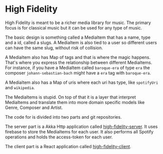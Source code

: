 # High Fidelity
High Fidelity is meant to be a richer media library for music. The primary
focus is for classical music but it can be used for any type of music.

The basic design is something called a MediaItem that has a name, type and
a id, called a slugs. A MediaItem is also tied to a user so different users
can have the same slug, without risk of collision.

A MediaItem also has Map of tags and that is where the magic happens. That's
where you express the relationship between different MediaItems. For instance,
if you have a MediaItem called `baroque-era` of type `era` the composer
`johann-sebastian-bach` might have a `era` tag with `baroque-era`.

A MediaItem also has a Map of uris where each uri has type, like `spotifyUri` and
`wikipedia`.

The MediaItems is stupid. On top of that it is a layer that interpret MediaItems
and translate them into more domain specific models like Genre, Composer and Artist.

The code for is divided into two parts and git repositories.

The server part is a Akka Http application called [high-fidelity-server](https://github.com/danielstahl/high-fidelity-server).
It uses firebase to store the MediaItems for each user. It also performs all
Spotify operations and holds the access-token for each user.

The client part is a React application called [high-fidelity-client](https://github.com/danielstahl/high-fidelity-client).
